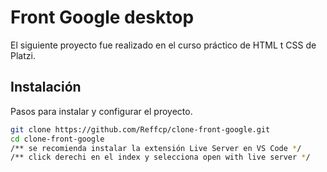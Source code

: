 # Front Google desktop

El siguiente proyecto fue realizado en el curso práctico de HTML t CSS de Platzi.

## Instalación

Pasos para instalar y configurar el proyecto.

```bash
git clone https://github.com/Reffcp/clone-front-google.git
cd clone-front-google
/** se recomienda instalar la extensión Live Server en VS Code */
/** click derechi en el index y selecciona open with live server */
